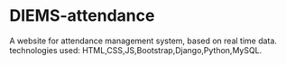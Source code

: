 # DIEMS-attendance
A website for attendance management system, based on real time data. technologies used: HTML,CSS,JS,Bootstrap,Django,Python,MySQL.
